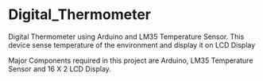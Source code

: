 # Digital_Thermometer
Digital Thermometer using Arduino and LM35 Temperature Sensor. This device sense temperature of the environment and display it on LCD Display

Major Components required in this project are Arduino, LM35 Temperature Sensor and 16 X 2 LCD Display.
